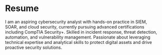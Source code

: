 # Resume
I am an aspiring cybersecurity analyst with hands-on practice in SIEM, SOAR, and cloud security, currently pursuing advanced 
certifications including CompTIA Security+. Skilled in incident response, threat detection, automation, and vulnerability 
management. Passionate about leveraging technical expertise and analytical skills to protect digital assets and drive proactive 
security solutions. 
